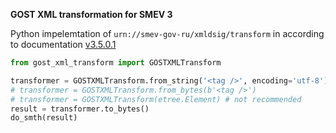 **GOST XML transformation for SMEV 3**

Python impelemtation of `urn://smev-gov-ru/xmldsig/transform` in according to documentation [v3.5.0.1](https://smev3.gosuslugi.ru/portal/)


```python
from gost_xml_transform import GOSTXMLTransform

transformer = GOSTXMLTransform.from_string('<tag />', encoding='utf-8')
# transformer = GOSTXMLTransform.from_bytes(b'<tag />')
# transformer = GOSTXMLTransform(etree.Element) # not recommended
result = transformer.to_bytes()
do_smth(result)
```
